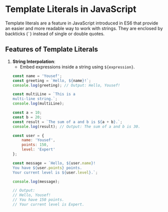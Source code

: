 # Template Literals in JavaScript

Template literals are a feature in JavaScript introduced in ES6 that provide an easier and more readable way to work with strings. They are enclosed by backticks (`` ` ``) instead of single or double quotes.

## Features of Template Literals

1. **String Interpolation**:
   - Embed expressions inside a string using `${expression}`.
   ```javascript
   const name = 'Yousef';
   const greeting = `Hello, ${name}!`;
   console.log(greeting); // Output: Hello, Yousef!
   
   const multiLine = `This is a
   multi-line string.`;
   console.log(multiLine);
   
   const a = 10;
   const b = 20;
   const result = `The sum of a and b is ${a + b}.`;
   console.log(result); // Output: The sum of a and b is 30.
   
   const user = {
       name: 'Yousef',
       points: 150,
       level: 'Expert'
   };
   
   const message = `Hello, ${user.name}!
   You have ${user.points} points.
   Your current level is ${user.level}.`;
   
   console.log(message);
   
   // Output:
   // Hello, Yousef!
   // You have 150 points.
   // Your current level is Expert.
   




